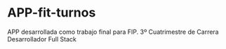 # APP-fit-turnos
APP desarrollada como trabajo final para FIP. 3º Cuatrimestre de Carrera Desarrollador Full Stack
